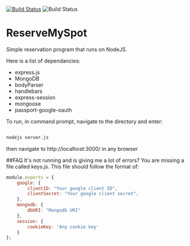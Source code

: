 [![Build Status](https://travis-ci.org/omar2535/ReserveMySpot.svg?branch=master)](https://travis-ci.org/omar2535/ReserveMySpot)
![Build Status](https://img.shields.io/npm/v/npm.svg)

# ReserveMySpot

Simple reservation program that runs on NodeJS.

Here is a list of dependancies: 
* express.js
* MongoDB
* bodyParser
* handlebars
* express-session
* mongoose
* passport-google-oauth

To run, in command prompt, navigate to the directory and enter:

```cmd

nodejs server.js

```
then navigate to http://localhost:3000/ in any browser

##FAQ
It's not running and is giving me a lot of errors?
You are missing a file called keys.js. This file should follow the format of: 

```javascript
module.exports = {
    google: {
        clientID: "Your google client ID",
        clientSecret: "Your google client secret",
    },
    mongodb: {
        dbURI: "Mongodb URI"
    },
    session: {
        cookieKey: 'Any cookie key'
    }
};
```